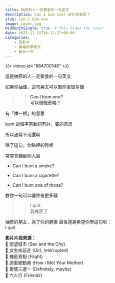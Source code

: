 ```yaml
---
title: 抽菸的人一定要會的一句英文
description: Can I bum one? 是什麼意思？
slug: can-i-bum-one
image: cover.jpg
HiddenInSingle: true  # This hides the cover 
date: 2023-11-15T16:12:27+08:00
categories:
    - 有影片
    - 看電影學英文
    - 每日一句
---
```


{{< vimeo id="884700148" >}}

這是抽菸的人一定要會的一句英文

如果你抽煙，這句英文可以幫你省很多錢

>> **Can I bum one?**  
>> **可以借根菸嗎？**  


有「擋一根」的意思

bum 這個字當動詞有討、要的意思

所以通常不用還啊

除了這句，你點煙的時候

常常會聽到別人說

- Can I bum a smoke?  

- Can I bum a cigarette?

- Can I bum one of those? 


教你一句可以讓你省更多錢

>> I quit.   
>> 我戒菸了

抽菸的朋友，為了你的健康
最後還是希望你學這句啦：  
I quit.




**影片片段來源：**  
🎥 慾望城市 (Sex and the City)  
🎥 女生向前走 (Girl, Interrupted)  
🎥 機密真相 (Flight)  
🎥 追愛總動員 (How I Met Your Mother)  
🎥 愛情三選一 (Definitely, maybe)  
🎥 六人行 (Friends)  

